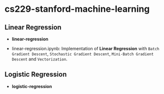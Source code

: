 # cs229-stanford-machine-learning

## Linear Regression

* **linear-regression** <br>
 - linear-regression.ipynb: Implementation of **Linear Regression** with `Batch Gradient Descent`, `Stochastic Gradient Descent`, `Mini-Batch Gradient Descent` and `Vectorization`.
  
## Logistic Regression
* **logistic-regression** <br>

